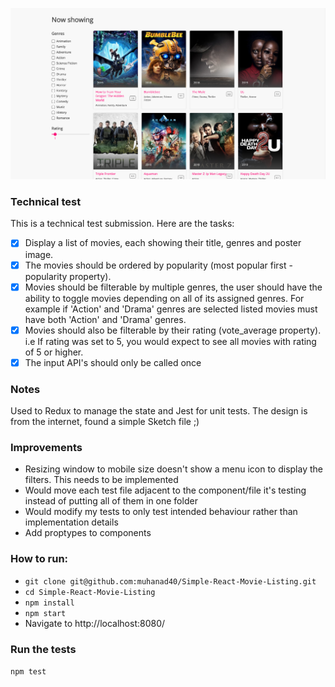 ![alt text](https://raw.githubusercontent.com/muhanad40/Simple-React-Movie-Listing/master/screenshot.png "Logo Title Text 1")

### Technical test
This is a technical test submission. Here are the tasks:

- [x] Display a list of movies, each showing their title, genres and poster image.
- [x] The movies should be ordered by popularity (most popular first - popularity property).
- [x] Movies should be filterable by multiple genres, the user should have the ability to toggle movies depending on all of its assigned genres. For example if 'Action' and 'Drama' genres are selected listed movies must have both 'Action' and 'Drama' genres.
- [x] Movies should also be filterable by their rating (vote_average property). i.e If rating was set to 5, you would expect to see all movies with rating of 5 or higher.
- [x] The input API's should only be called once

### Notes
Used to Redux to manage the state and Jest for unit tests. The design is from the internet, found a simple Sketch file ;)

### Improvements
- Resizing window to mobile size doesn't show a menu icon to display the filters. This needs to be implemented
- Would move each test file adjacent to the component/file it's testing instead of putting all of them in one folder
- Would modify my tests to only test intended behaviour rather than implementation details
- Add proptypes to components

### How to run:
- `git clone git@github.com:muhanad40/Simple-React-Movie-Listing.git`
- `cd Simple-React-Movie-Listing`
- `npm install`
- `npm start`
- Navigate to http://localhost:8080/

### Run the tests
`npm test`
